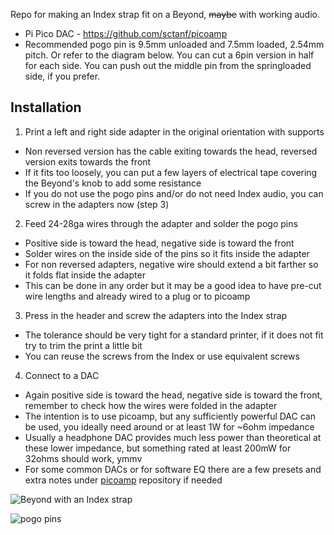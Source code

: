 Repo for making an Index strap fit on a Beyond, ~~maybe~~ with working audio.

- Pi Pico DAC - https://github.com/sctanf/picoamp
- Recommended pogo pin is 9.5mm unloaded and 7.5mm loaded, 2.54mm pitch. Or refer to the diagram below. You can cut a 6pin version in half for each side. You can push out the middle pin from the springloaded side, if you prefer.

## Installation
1. Print a left and right side adapter in the original orientation with supports
- Non reversed version has the cable exiting towards the head, reversed version exits towards the front
- If it fits too loosely, you can put a few layers of electrical tape covering the Beyond's knob to add some resistance
- If you do not use the pogo pins and/or do not need Index audio, you can screw in the adapters now (step 3)
2. Feed 24-28ga wires through the adapter and solder the pogo pins
- Positive side is toward the head, negative side is toward the front
- Solder wires on the inside side of the pins so it fits inside the adapter
- For non reversed adapters, negative wire should extend a bit farther so it folds flat inside the adapter
- This can be done in any order but it may be a good idea to have pre-cut wire lengths and already wired to a plug or to picoamp
3. Press in the header and screw the adapters into the Index strap
- The tolerance should be very tight for a standard printer, if it does not fit try to trim the print a little bit
- You can reuse the screws from the Index or use equivalent screws
4. Connect to a DAC
- Again positive side is toward the head, negative side is toward the front, remember to check how the wires were folded in the adapter
- The intention is to use picoamp, but any sufficiently powerful DAC can be used, you ideally need around or at least 1W for ~6ohm impedance
- Usually a headphone DAC provides much less power than theoretical at these lower impedance, but something rated at least 200mW for 32ohms should work, ymmv
- For some common DACs or for software EQ there are a few presets and extra notes under [picoamp](https://github.com/sctanf/picoamp) repository if needed

![Beyond with an Index strap](../../blob/main/images/DSC_0445.jpg)

![pogo pins](../../blob/main/images/pogo.jpg)

